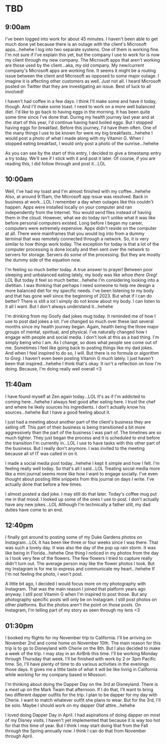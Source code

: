 # TBD

## 9:00am

I've been logged into work for about 45 minutes. I haven't been able to get much done yet because there is an outage with the client's Microsoft apps...hehehe I log into two separate systems. One of them is working fine. I'm not sure if I've explain this yet, but the company I use to work for is now my client through my new company. The Microsoft apps that aren't working are those used by the client...aka, my old company. My new/current company's Microsoft apps are working fine. It seems it might be a routing issue between the client and Microsoft as opposed to some major outage. I imagine it is affecting other customers as well. Just not all. I heard Microsoft posted on Twitter that they are investigating an issue. Best of luck to all involved!

I haven't had coffee in a few days. I think I'll make some and have it today, though. And I'll make some toast. I need to work on a more well balanced diet. I'd like to go back to having eggs in the morning. It has been quite some time since I've done that. During my health journey last year and at the start of this year, I'd continue having hard boiled eggs. But I stopped having eggs for breakfast. Before this journey, I'd have them often. One of the many things I use to be known for were my big breakfasts...hehehe I would post a photo of what I made along with my Vitamin G. When I stopped eating breakfast, I would only post a photo of the sunrise...hehehe

As you can see by the start of this entry, I decided to give a timestamp entry a try today. We'll see if I stick with it and post it later. Of course, if you are reading this, I did follow through and post it...LOL

## 10:00am

Well, I've had my toast and I'm almost finished with my coffee...hehehe Also, at around 9:15am, the Microsoft app issue was resolved. Back in business at work...LOL I remember a day when outages like this couldn't happen. Apps were installed locally on your computer and ran independently from the Internet. You would send files instead of having them in the cloud. However, what we do today isn't unlike what it was like before personal computers existed. Long before I began my career, computers were extremely expensive. Apps didn't reside on the computer at all. There were mainframes that you would log into from a dummy terminal that was remotely connected through a network. So, it is very similar to how things work today. The exception for today is that a lot of the computer processing is done locally and then sent over the network to servers for storage. Servers do some of the processing. But they are mostly the dummy side of the equation now.

I'm feeling so much better today. A true answer to prayer! Between poor sleeping and unbalanced eating lately, my body was like *whoa there Greg!* LOL But today it feel so much better...hehehe I'm considering looking into a dietitian. I was thinking that perhaps I need someone to help me design a more balanced diet for my specific needs. I've been listening to my body and that has gone well since the beginning of 2023. But what if I can do better? There is still a lot I simply do not know about my body. I can listen to it all I want. But I don't always understand it...hehehe

I'm drinking from my Goofy dad jokes mug today. It reminded me of how I use to post dad jokes a lot. I've changed so much over these last several months since my health journey began. Again, health being the three major groups of mental, spiritual, and physical. I've naturally changed how I engage with people and social media. I don't look at this as a bad thing. I'm simply being who I am. As I change, so does what people see come out of me. Sometimes I feel like going back to posting things like my dad jokes. And when I feel inspired to do so, I will. But there is no formula or algorithm to *Greg*. I haven't even been posting Vitamin G much lately. I just haven't been that inspired...hehehe I think that's okay. It isn't a reflection on how I'm doing. Because, I'm doing really well overall <3

## 11:40am

I have found myself at Zen again today...LOL It's as if I'm addicted to coming here...hehehe I always feel good after eating here. I trust the chef and where he likely sources his ingredients. I don't actually know his sources...hehehe But I have a good feeling about it.

I just had a meeting about another part of the client's business they are selling off. This part of their business is being transitioned a bit more aggressively than the part of the business I was part of. The timelines are so much tighter. They just began the process and it is scheduled to end before the transition I'm currently in...LOL I use to have tasks with this other part of the business. But I really don't anymore. I was invited to the meeting because all of IT was called in on it.

I made a social media post today...hehehe I kept it simple and how I felt. I'm feeling really well today. So that's all I said...LOL Treating social media more like a mini journal seems more like how I want to engage socially. I've even thought about posting little snippets from this journal on days I write. I've actually done that before a few times.

I almost posted a dad joke. I may still do that later. Today's coffee mug put me in that mood. I looked up some of the ones I use to post. I don't actually have any new jokes...LOL Although I'm technically a father still, my dad duties have come to an end.

## 12:40pm

I finally got around to posting some of my Duke Gardens photos on Instagram...LOL It has been like three or four weeks since I was there. That was such a lovely day. It was also the day of the pop up rain storm. It was like being in Florida...hehehe One thing I noticed in my photos from the day is I took very few of the flowers. The few flowers I tried to capture really didn't turn out. The average person may like the flower photos I took. But my Instagram is for me to express and communicate my heart...hehehe If I'm not feeling the photo, I won't post.

A little bit ago, I decided I would focus more on my photography with Instagram. That was the main reason I joined that platform years ago anyway. I still post Vitamin G when I'm inspired to post those. But any photography specific posts will only be on Instagram. I still post photos on other platforms. But the photos aren't the point on those posts. On Instagram, I'm telling part of my story as seen through my lens <3

## 01:30pm

I booked my flights for my November trip to California. I'll be arriving on November 2nd and come home on November 10th. The main reason for this trip is to go to Disneyland with Cherie on the 8th. But I also decided to make a week of the trip. I may stay in an AirBnb this time. I'll be working Monday through Thursday that week. I'll be finished with work by 2 or 3pm Pacific time. So, I'll have plenty of time to do various activities in the evenings those days. It gives me a little taste of what it will be like living in California while working for my company based in Missouri.

I'm thinking about doing the Dapper Day on the 3rd at Disneyland. There is a *meet up* on the Mark Twain that afternoon. If I do that, I'll want to bring two different dapper outfits for the trip. I plan to be dapper for my day with Cherie. I want to match whatever outfit she plans to wear. But for the 3rd, I'll be solo. Maybe I should work on my dapper Olaf attire...hehehe

I loved doing Dapper Day in April. I had aspirations of doing dapper on most of my Disney visits. I haven't yet implemented that because it is way too hot for that this time of year. But I think I may start doing that from the Fall through the Spring annually now. I think I can do that from November through April.


